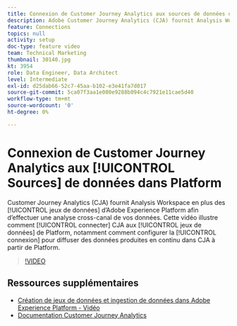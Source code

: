 ```yaml
---
title: Connexion de Customer Journey Analytics aux sources de données dans Platform
description: Adobe Customer Journey Analytics (CJA) fournit Analysis Workspace en plus des jeux de données d’Adobe Experience Platform afin d’effectuer une analyse cross-canal de vos données. Cette vidéo illustre comment connecter CJA aux jeux de données Platform, notamment comment configurer la connexion pour diffuser des données produites en continu dans CJA à partir de Platform.
feature: Connections
topics: null
activity: setup
doc-type: feature video
team: Technical Marketing
thumbnail: 30140.jpg
kt: 3954
role: Data Engineer, Data Architect
level: Intermediate
exl-id: d25dab66-52c7-45aa-b102-e3e41fa7d017
source-git-commit: 5ca07f3aa1e080e9288b094c4c7921e11cae5d40
workflow-type: tm+mt
source-wordcount: '0'
ht-degree: 0%

---
```


# Connexion de Customer Journey Analytics aux [!UICONTROL Sources] de données dans Platform

Customer Journey Analytics (CJA) fournit Analysis Workspace en plus des [!UICONTROL jeux de données] d’Adobe Experience Platform afin d’effectuer une analyse cross-canal de vos données. Cette vidéo illustre comment [!UICONTROL connecter] CJA aux [!UICONTROL jeux de données] de Platform, notamment comment configurer la [!UICONTROL connexion] pour diffuser des données produites en continu dans CJA à partir de Platform.

>[!VIDEO](https://video.tv.adobe.com/v/30140/?quality=12&enable10seconds=on&speedcontrol=on)

## Ressources supplémentaires

* [Création de jeux de données et ingestion de données dans Adobe Experience Platform - Vidéo](https://experienceleague.adobe.com/docs/platform-learn/tutorials/data-ingestion/create-datasets-and-ingest-data.html?lang=fr)
* [Documentation Customer Journey Analytics](https://experienceleague.adobe.com/docs/analytics-platform/using/cja-landing.html?lang=fr)

